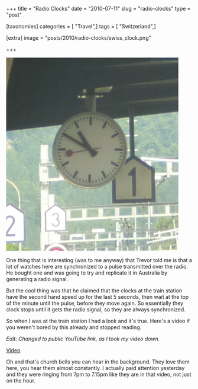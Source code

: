 +++
title = "Radio Clocks"
date = "2010-07-11"
slug = "radio-clocks"
type = "post"

[taxonomies]
categories = [ "Travel",]
tags = [ "Switzerland",]

[extra]
image = "posts/2010/radio-clocks/swiss_clock.png"

+++

![swiss_clock](swiss_clock.png)

One thing that is interesting (was to me anyway) that Trevor told me is that a lot of watches here are synchronized to a pulse transmitted over the radio. He bought one and was going to try and replicate it in Australia by generating a radio signal.

But the cool thing was that he claimed that the clocks at the train station have the second hand speed up for the last 5 seconds, then wait at the top of the minute until the pulse, before they move again. So essentially they clock stops until it gets the radio signal, so they are always synchronized.

So when I was at the train station I had a look and it's true. Here's a video if you weren't bored by this already and stopped reading.

_Edit: Changed to public YouTube link, as I took my video down._

[Video](https://www.youtube.com/watch?v=lJs2R0tX_Zk)

Oh and that's church bells you can hear in the background. They love them here, you hear them almost constantly. I actually paid attention yesterday and they were ringing from 7pm to 7.15pm like they are in that video, not just on the hour.